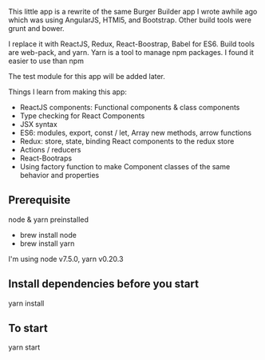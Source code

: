 This little app is a rewrite of the same Burger Builder app I wrote awhile ago which was using AngularJS, HTMl5, and Bootstrap. Other build tools were grunt and bower.

I replace it with ReactJS, Redux, React-Boostrap, Babel for ES6. Build tools are web-pack, and yarn. Yarn is a tool to manage npm packages. I found it easier to use than npm

The test module for this app will be added later.

Things I learn from making this app:
- ReactJS components: Functional components & class components
- Type checking for React Components
- JSX syntax
- ES6: modules, export, const / let, Array new methods, arrow functions
- Redux: store, state, binding React components to the redux store
- Actions / reducers
- React-Bootraps
- Using factory function to make Component classes of the same behavior and properties

## Prerequisite
node & yarn preinstalled

- brew install node
- brew install yarn

I'm using node v7.5.0, yarn v0.20.3

## Install dependencies before you start
yarn install

## To start
yarn start
